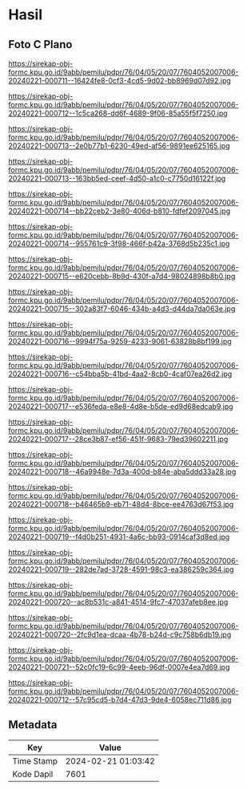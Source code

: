 # Hasil

## Foto C Plano

https://sirekap-obj-formc.kpu.go.id/9abb/pemilu/pdpr/76/04/05/20/07/7604052007006-20240221-000711--16424fe8-0cf3-4cd5-9d02-bb8969d07d92.jpg

https://sirekap-obj-formc.kpu.go.id/9abb/pemilu/pdpr/76/04/05/20/07/7604052007006-20240221-000712--1c5ca268-dd6f-4689-9f06-85a55f5f7250.jpg

https://sirekap-obj-formc.kpu.go.id/9abb/pemilu/pdpr/76/04/05/20/07/7604052007006-20240221-000713--2e0b77b1-6230-49ed-af56-9891ee625165.jpg

https://sirekap-obj-formc.kpu.go.id/9abb/pemilu/pdpr/76/04/05/20/07/7604052007006-20240221-000713--163bb5ed-ceef-4d50-a1c0-c7750d16122f.jpg

https://sirekap-obj-formc.kpu.go.id/9abb/pemilu/pdpr/76/04/05/20/07/7604052007006-20240221-000714--bb22ceb2-3e80-406d-b810-fdfef2097045.jpg

https://sirekap-obj-formc.kpu.go.id/9abb/pemilu/pdpr/76/04/05/20/07/7604052007006-20240221-000714--955761c9-3f98-466f-b42a-3768d5b235c1.jpg

https://sirekap-obj-formc.kpu.go.id/9abb/pemilu/pdpr/76/04/05/20/07/7604052007006-20240221-000715--e620cebb-8b9d-430f-a7d4-98024898b8b0.jpg

https://sirekap-obj-formc.kpu.go.id/9abb/pemilu/pdpr/76/04/05/20/07/7604052007006-20240221-000715--302a83f7-6046-434b-a4d3-d44da7da063e.jpg

https://sirekap-obj-formc.kpu.go.id/9abb/pemilu/pdpr/76/04/05/20/07/7604052007006-20240221-000716--9994f75a-9259-4233-9061-63828b8bf199.jpg

https://sirekap-obj-formc.kpu.go.id/9abb/pemilu/pdpr/76/04/05/20/07/7604052007006-20240221-000716--c54bba5b-41bd-4aa2-8cb0-4caf07ea26d2.jpg

https://sirekap-obj-formc.kpu.go.id/9abb/pemilu/pdpr/76/04/05/20/07/7604052007006-20240221-000717--e536feda-e8e8-4d8e-b5de-ed9d68edcab9.jpg

https://sirekap-obj-formc.kpu.go.id/9abb/pemilu/pdpr/76/04/05/20/07/7604052007006-20240221-000717--28ce3b87-ef56-451f-9683-79ed39602211.jpg

https://sirekap-obj-formc.kpu.go.id/9abb/pemilu/pdpr/76/04/05/20/07/7604052007006-20240221-000718--46a9948e-7d3a-400d-b84e-aba5ddd33a28.jpg

https://sirekap-obj-formc.kpu.go.id/9abb/pemilu/pdpr/76/04/05/20/07/7604052007006-20240221-000718--b46465b9-eb71-48d4-8bce-ee4763d67f53.jpg

https://sirekap-obj-formc.kpu.go.id/9abb/pemilu/pdpr/76/04/05/20/07/7604052007006-20240221-000719--f4d0b251-4931-4a6c-bb93-0914caf3d8ed.jpg

https://sirekap-obj-formc.kpu.go.id/9abb/pemilu/pdpr/76/04/05/20/07/7604052007006-20240221-000719--282de7ad-3728-4591-98c3-ea386259c364.jpg

https://sirekap-obj-formc.kpu.go.id/9abb/pemilu/pdpr/76/04/05/20/07/7604052007006-20240221-000720--ac8b531c-a841-4514-9fc7-47037afeb8ee.jpg

https://sirekap-obj-formc.kpu.go.id/9abb/pemilu/pdpr/76/04/05/20/07/7604052007006-20240221-000720--2fc9d1ea-dcaa-4b78-b24d-c9c758b6db19.jpg

https://sirekap-obj-formc.kpu.go.id/9abb/pemilu/pdpr/76/04/05/20/07/7604052007006-20240221-000721--52c0fc19-6c99-4eeb-96df-0007e4ea7d69.jpg

https://sirekap-obj-formc.kpu.go.id/9abb/pemilu/pdpr/76/04/05/20/07/7604052007006-20240221-000712--57c95cd5-b7d4-47d3-9de4-6058ec711d86.jpg


## Metadata

| Key        | Value               |
| ---------- | ------------------- |
| Time Stamp | 2024-02-21 01:03:42 |
| Kode Dapil | 7601                |



